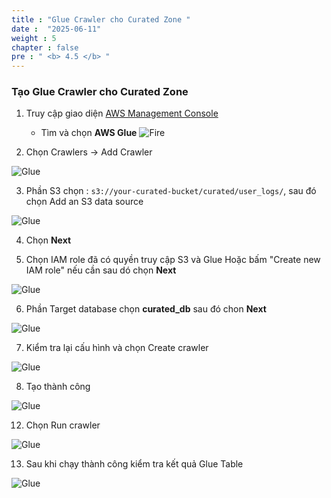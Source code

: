 ```yaml
---
title : "Glue Crawler cho Curated Zone "
date :  "2025-06-11"
weight : 5
chapter : false
pre : " <b> 4.5 </b> "
---
```



### Tạo Glue Crawler cho Curated Zone

1. Truy cập giao diện [AWS Management Console](https://console.aws.amazon.com)

    - Tìm và chọn **AWS Glue**
![Fire](/images/3.firehose/0022-fire.png)

2. Chọn Crawlers → Add Crawler

![Glue](/images/5.glue/0028-glue.png)

3. Phần S3 chọn : ```s3://your-curated-bucket/curated/user_logs/```, sau đó chọn Add an S3 data source

![Glue](/images/5.glue/0029-glue.png)

4. Chọn **Next**

5. Chọn IAM role đã có quyền truy cập S3 và Glue  Hoặc bấm "Create new IAM role" nếu cần sau dó chọn **Next**

![Glue](/images/5.glue/0030-glue.png)

6. Phần Target database chọn **curated_db** sau đó chon **Next**

![Glue](/images/5.glue/0031-glue.png)

7. Kiểm tra lại cấu hình và chọn Create crawler

![Glue](/images/5.glue/0032-glue.png)

8. Tạo thành công 

![Glue](/images/5.glue/0033-glue.png)

12. Chọn Run crawler

![Glue](/images/5.glue/0034-glue.png)

13. Sau khi chạy thành công kiểm tra kết quả Glue Table

![Glue](/images/5.glue/0035-glue.png)
